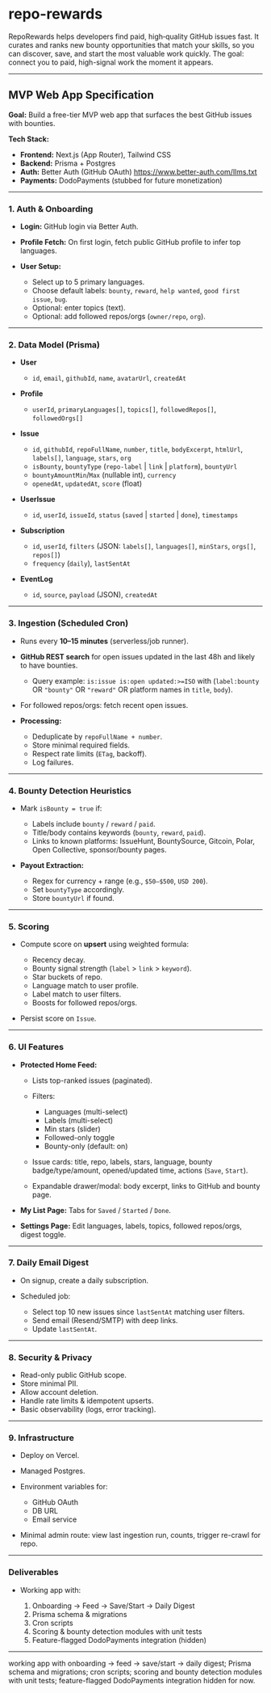 # repo-rewards
RepoRewards helps developers find paid, high‑quality GitHub issues fast. It curates and ranks new bounty opportunities that match your skills, so you can discover, save, and start the most valuable work quickly. The goal: connect you to paid, high-signal work the moment it appears.


---

## MVP Web App Specification

**Goal:** Build a free-tier MVP web app that surfaces the best GitHub issues with bounties.

**Tech Stack:**

* **Frontend:** Next.js (App Router), Tailwind CSS
* **Backend:** Prisma + Postgres
* **Auth:** Better Auth (GitHub OAuth) https://www.better-auth.com/llms.txt
* **Payments:** DodoPayments (stubbed for future monetization)

---

### 1. Auth & Onboarding

* **Login:** GitHub login via Better Auth.
* **Profile Fetch:** On first login, fetch public GitHub profile to infer top languages.
* **User Setup:**

  * Select up to 5 primary languages.
  * Choose default labels: `bounty`, `reward`, `help wanted`, `good first issue`, `bug`.
  * Optional: enter topics (text).
  * Optional: add followed repos/orgs (`owner/repo`, `org`).

---

### 2. Data Model (Prisma)

* **User**

  * `id`, `email`, `githubId`, `name`, `avatarUrl`, `createdAt`
* **Profile**

  * `userId`, `primaryLanguages[]`, `topics[]`, `followedRepos[]`, `followedOrgs[]`
* **Issue**

  * `id`, `githubId`, `repoFullName`, `number`, `title`, `bodyExcerpt`, `htmlUrl`, `labels[]`, `language`, `stars`, `org`
  * `isBounty`, `bountyType` (`repo-label` | `link` | `platform`), `bountyUrl`
  * `bountyAmountMin`/`Max` (nullable int), `currency`
  * `openedAt`, `updatedAt`, `score` (float)
* **UserIssue**

  * `id`, `userId`, `issueId`, `status` (`saved` | `started` | `done`), `timestamps`
* **Subscription**

  * `id`, `userId`, `filters` (JSON: `labels[]`, `languages[]`, `minStars`, `orgs[]`, `repos[]`)
  * `frequency` (`daily`), `lastSentAt`
* **EventLog**

  * `id`, `source`, `payload` (JSON), `createdAt`

---

### 3. Ingestion (Scheduled Cron)

* Runs every **10–15 minutes** (serverless/job runner).
* **GitHub REST search** for open issues updated in the last 48h and likely to have bounties.

  * Query example: `is:issue is:open updated:>=ISO` with (`label:bounty` OR `"bounty"` OR `"reward"` OR platform names in `title`, `body`).
* For followed repos/orgs: fetch recent open issues.
* **Processing:**

  * Deduplicate by `repoFullName + number`.
  * Store minimal required fields.
  * Respect rate limits (`ETag`, backoff).
  * Log failures.

---

### 4. Bounty Detection Heuristics

* Mark `isBounty = true` if:

  * Labels include `bounty` / `reward` / `paid`.
  * Title/body contains keywords (`bounty`, `reward`, `paid`).
  * Links to known platforms: IssueHunt, BountySource, Gitcoin, Polar, Open Collective, sponsor/bounty pages.
* **Payout Extraction:**

  * Regex for currency + range (e.g., `$50–$500`, `USD 200`).
  * Set `bountyType` accordingly.
  * Store `bountyUrl` if found.

---

### 5. Scoring

* Compute score on **upsert** using weighted formula:

  * Recency decay.
  * Bounty signal strength (`label` > `link` > `keyword`).
  * Star buckets of repo.
  * Language match to user profile.
  * Label match to user filters.
  * Boosts for followed repos/orgs.
* Persist score on `Issue`.

---

### 6. UI Features

* **Protected Home Feed:**

  * Lists top-ranked issues (paginated).
  * Filters:

    * Languages (multi-select)
    * Labels (multi-select)
    * Min stars (slider)
    * Followed-only toggle
    * Bounty-only (default: on)
  * Issue cards: title, repo, labels, stars, language, bounty badge/type/amount, opened/updated time, actions (`Save`, `Start`).
  * Expandable drawer/modal: body excerpt, links to GitHub and bounty page.

* **My List Page:** Tabs for `Saved` / `Started` / `Done`.

* **Settings Page:** Edit languages, labels, topics, followed repos/orgs, digest toggle.

---

### 7. Daily Email Digest

* On signup, create a daily subscription.
* Scheduled job:

  * Select top 10 new issues since `lastSentAt` matching user filters.
  * Send email (Resend/SMTP) with deep links.
  * Update `lastSentAt`.

---

### 8. Security & Privacy

* Read-only public GitHub scope.
* Store minimal PII.
* Allow account deletion.
* Handle rate limits & idempotent upserts.
* Basic observability (logs, error tracking).

---

### 9. Infrastructure

* Deploy on Vercel.
* Managed Postgres.
* Environment variables for:

  * GitHub OAuth
  * DB URL
  * Email service
* Minimal admin route: view last ingestion run, counts, trigger re-crawl for repo.

---

### Deliverables

* Working app with:

  1. Onboarding → Feed → Save/Start → Daily Digest
  2. Prisma schema & migrations
  3. Cron scripts
  4. Scoring & bounty detection modules with unit tests
  5. Feature-flagged DodoPayments integration (hidden)

---


working app with onboarding → feed → save/start → daily digest; Prisma schema and migrations; cron scripts; scoring and bounty detection modules with unit tests; feature-flagged DodoPayments integration hidden for now.
